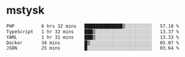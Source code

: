 # mstysk

<!--START_SECTION:waka-->

```txt
PHP          6 hrs 32 mins   ██████████████▒░░░░░░░░░░   57.10 %
TypeScript   1 hr 32 mins    ███▒░░░░░░░░░░░░░░░░░░░░░   13.37 %
YAML         1 hr 31 mins    ███▒░░░░░░░░░░░░░░░░░░░░░   13.33 %
Docker       34 mins         █▒░░░░░░░░░░░░░░░░░░░░░░░   05.07 %
JSON         25 mins         █░░░░░░░░░░░░░░░░░░░░░░░░   03.64 %
```

<!--END_SECTION:waka-->
